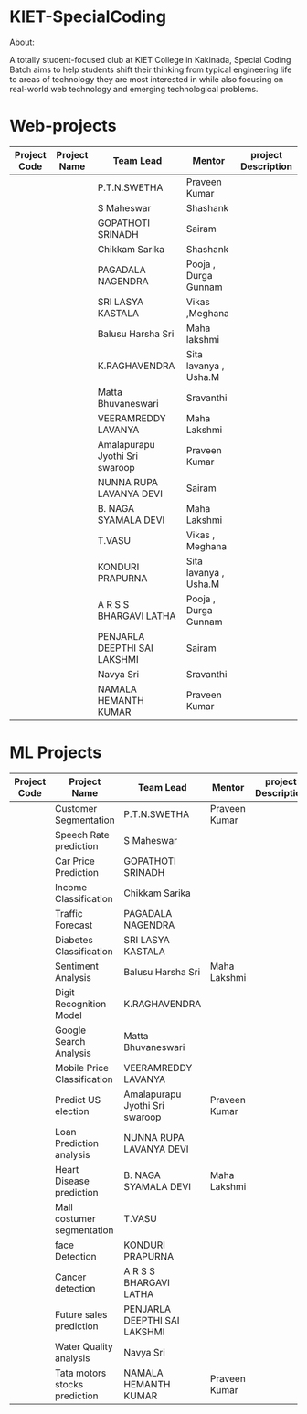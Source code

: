 # KIET-SpecialCoding

About:

   A totally student-focused club at KIET College in Kakinada, Special Coding Batch aims to help students shift their thinking from typical engineering life to areas of technology they are most interested in while also focusing on real-world web technology and emerging technological problems.
   
# Web-projects

  
| Project Code | Project Name    | Team Lead | Mentor | project Description |
| ----------- | ----------- | --------------- | ----- | -------------------  |
|             |             |  P.T.N.SWETHA  | Praveen Kumar      |                       |
|             |             |  S Maheswar  | Shashank     |                       |
|             |             | GOPATHOTI SRINADH   | Sairam      |                       |
|             |             | Chikkam Sarika    |   Shashank    |                       |
|             |             | PAGADALA NAGENDRA   |  Pooja , Durga Gunnam     |                       |
|             |             | SRI LASYA KASTALA    | Vikas ,Meghana     |                       |
|             |             | Balusu Harsha Sri     |   Maha lakshmi    |                       |
|             |             | K.RAGHAVENDRA        |Sita lavanya , Usha.M       |                       |
|             |             | Matta Bhuvaneswari  |  Sravanthi     |                       |
|             |             | VEERAMREDDY LAVANYA    |  Maha Lakshmi     |                       |
|             |             | Amalapurapu Jyothi Sri swaroop     | Praveen  Kumar    |           |            
|             |             | NUNNA RUPA LAVANYA DEVI   |  Sairam     |                       |
|             |             | B. NAGA SYAMALA DEVI    |   Maha Lakshmi    |                       |
|             |             | T.VASU   |    Vikas , Meghana    |                       |
|             |             |  KONDURI PRAPURNA    |  Sita lavanya , Usha.M     |                       |
|             |             | A R S S BHARGAVI LATHA   |  Pooja , Durga Gunnam     |                       |
|             |             | PENJARLA DEEPTHI SAI LAKSHMI   | Sairam      |                       |
|             |             | Navya Sri   |   Sravanthi    |                       |
|             |             | NAMALA HEMANTH KUMAR   | Praveen Kumar      |                       |

   
# ML Projects

  
| Project Code | Project Name    | Team Lead | Mentor | project Description |  Status|
| ----------- | ----------- | --------------- | ----- | -------------------  | ---------- |
|  | Customer Segmentation             |  P.T.N.SWETHA  | Praveen Kumar      |                       | on hold  |
|             |    Speech Rate prediction         |  S Maheswar  |     |                       |   |
|  |    Car Price Prediction              | GOPATHOTI SRINADH   |       |                       | on hold   |
|  |Income Classification             | Chikkam Sarika    |     |                       | on hold   |
|  | Traffic Forecast            | PAGADALA NAGENDRA   |       |                       | on hold  |
| | Diabetes Classification            | SRI LASYA KASTALA    |      |                       | on hold  |
| | Sentiment Analysis           | Balusu Harsha Sri     | Maha Lakshmi     |                       | on hold  |
| | Digit Recognition Model            | K.RAGHAVENDRA        |      |                       | on hold |
|  | Google Search Analysis             | Matta Bhuvaneswari  |       |                       | on hold  |
|   | Mobile Price Classification         | VEERAMREDDY LAVANYA    |      |                       | on hold |
|  |   Predict  US election         | Amalapurapu Jyothi Sri swaroop     | Praveen  Kumar    |           |       on hold  |     
|             |    Loan Prediction analysis         | NUNNA RUPA LAVANYA DEVI   |    |                       |   on hold  |
|             |  Heart Disease prediction           | B. NAGA SYAMALA DEVI    |   Maha Lakshmi    |                       | on hold  |
|             | Mall costumer segmentation            | T.VASU   |       |                       |        | on hold  |
|             |  face Detection           |  KONDURI PRAPURNA    |      |                       | on hold  |
|             |    Cancer detection         | A R S S BHARGAVI LATHA   |   |                       |       on hold  |
|             |   Future sales prediction          | PENJARLA DEEPTHI SAI LAKSHMI   |      |                       | on hold  |
|             |   Water Quality analysis          | Navya Sri   |      |                       | on hold  |
|             |   Tata motors stocks prediction          | NAMALA HEMANTH KUMAR   | Praveen Kumar      |                       | on hold  |
